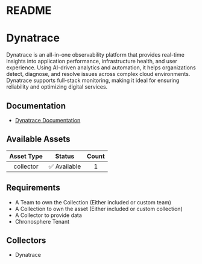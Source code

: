 
README
======

# Dynatrace


Dynatrace is an all-in-one observability platform that provides real-time insights into application performance, infrastructure health, and user experience. Using AI-driven analytics and automation, it helps organizations detect, diagnose, and resolve issues across complex cloud environments. Dynatrace supports full-stack monitoring, making it ideal for ensuring reliability and optimizing digital services.
## Documentation

- [Dynatrace Documentation](https://docs.dynatrace.com/docs)

## Available Assets

|Asset Type|Status|Count|
| :---: | :---: | :---: |
|collector|✅ Available|1|

## Requirements

- A Team to own the Collection (Either included or custom team)
- A Collection to own the asset (Either included or custom collection)
- A Collector to provide data
- Chronosphere Tenant

## Collectors

- Dynatrace
